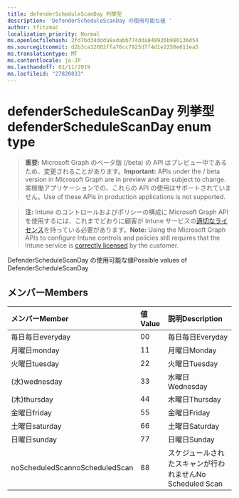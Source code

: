 ```yaml
---
title: defenderScheduleScanDay 列挙型
description: 'DefenderScheduleScanDay の使用可能な値 '
author: tfitzmac
localization_priority: Normal
ms.openlocfilehash: 2fd7bd34ddda9adabb774dda849926b980136d54
ms.sourcegitcommit: d2b3ca32602ffa76cc7925d7f4d1e2258e611ea5
ms.translationtype: MT
ms.contentlocale: ja-JP
ms.lasthandoff: 01/11/2019
ms.locfileid: "27820833"
---
```

# <a name="defenderschedulescanday-enum-type"></a><span data-ttu-id="89b8d-103">defenderScheduleScanDay 列挙型</span><span class="sxs-lookup"><span data-stu-id="89b8d-103">defenderScheduleScanDay enum type</span></span>

> <span data-ttu-id="89b8d-104">**重要:** Microsoft Graph のベータ版 (/beta) の API はプレビュー中であるため、変更されることがあります。</span><span class="sxs-lookup"><span data-stu-id="89b8d-104">**Important:** APIs under the / beta version in Microsoft Graph are in preview and are subject to change.</span></span> <span data-ttu-id="89b8d-105">実稼働アプリケーションでの、これらの API の使用はサポートされていません。</span><span class="sxs-lookup"><span data-stu-id="89b8d-105">Use of these APIs in production applications is not supported.</span></span>

> <span data-ttu-id="89b8d-106">**注:** Intune のコントロールおよびポリシーの構成に Microsoft Graph API を使用するには、これまでどおりに顧客が Intune サービスの[適切なライセンス](https://go.microsoft.com/fwlink/?linkid=839381)を持っている必要があります。</span><span class="sxs-lookup"><span data-stu-id="89b8d-106">**Note:** Using the Microsoft Graph APIs to configure Intune controls and policies still requires that the Intune service is [correctly licensed](https://go.microsoft.com/fwlink/?linkid=839381) by the customer.</span></span>

<span data-ttu-id="89b8d-107">DefenderScheduleScanDay の使用可能な値</span><span class="sxs-lookup"><span data-stu-id="89b8d-107">Possible values of DefenderScheduleScanDay</span></span> 
## <a name="members"></a><span data-ttu-id="89b8d-108">メンバー</span><span class="sxs-lookup"><span data-stu-id="89b8d-108">Members</span></span>
|<span data-ttu-id="89b8d-109">メンバー</span><span class="sxs-lookup"><span data-stu-id="89b8d-109">Member</span></span>|<span data-ttu-id="89b8d-110">値</span><span class="sxs-lookup"><span data-stu-id="89b8d-110">Value</span></span>|<span data-ttu-id="89b8d-111">説明</span><span class="sxs-lookup"><span data-stu-id="89b8d-111">Description</span></span>|
|:---|:---|:---|
|<span data-ttu-id="89b8d-112">毎日毎日</span><span class="sxs-lookup"><span data-stu-id="89b8d-112">everyday</span></span>|<span data-ttu-id="89b8d-113">0</span><span class="sxs-lookup"><span data-stu-id="89b8d-113">0</span></span>|<span data-ttu-id="89b8d-114">毎日毎日</span><span class="sxs-lookup"><span data-stu-id="89b8d-114">Everyday</span></span>|
|<span data-ttu-id="89b8d-115">月曜日</span><span class="sxs-lookup"><span data-stu-id="89b8d-115">monday</span></span>|<span data-ttu-id="89b8d-116">1</span><span class="sxs-lookup"><span data-stu-id="89b8d-116">1</span></span>|<span data-ttu-id="89b8d-117">月曜日</span><span class="sxs-lookup"><span data-stu-id="89b8d-117">Monday</span></span>|
|<span data-ttu-id="89b8d-118">火曜日</span><span class="sxs-lookup"><span data-stu-id="89b8d-118">tuesday</span></span>|<span data-ttu-id="89b8d-119">2</span><span class="sxs-lookup"><span data-stu-id="89b8d-119">2</span></span>|<span data-ttu-id="89b8d-120">火曜日</span><span class="sxs-lookup"><span data-stu-id="89b8d-120">Tuesday</span></span>|
|<span data-ttu-id="89b8d-121">(水)</span><span class="sxs-lookup"><span data-stu-id="89b8d-121">wednesday</span></span>|<span data-ttu-id="89b8d-122">3</span><span class="sxs-lookup"><span data-stu-id="89b8d-122">3</span></span>|<span data-ttu-id="89b8d-123">水曜日</span><span class="sxs-lookup"><span data-stu-id="89b8d-123">Wednesday</span></span>|
|<span data-ttu-id="89b8d-124">(木)</span><span class="sxs-lookup"><span data-stu-id="89b8d-124">thursday</span></span>|<span data-ttu-id="89b8d-125">4</span><span class="sxs-lookup"><span data-stu-id="89b8d-125">4</span></span>|<span data-ttu-id="89b8d-126">木曜日</span><span class="sxs-lookup"><span data-stu-id="89b8d-126">Thursday</span></span>|
|<span data-ttu-id="89b8d-127">金曜日</span><span class="sxs-lookup"><span data-stu-id="89b8d-127">friday</span></span>|<span data-ttu-id="89b8d-128">5</span><span class="sxs-lookup"><span data-stu-id="89b8d-128">5</span></span>|<span data-ttu-id="89b8d-129">金曜日</span><span class="sxs-lookup"><span data-stu-id="89b8d-129">Friday</span></span>|
|<span data-ttu-id="89b8d-130">土曜日</span><span class="sxs-lookup"><span data-stu-id="89b8d-130">saturday</span></span>|<span data-ttu-id="89b8d-131">6</span><span class="sxs-lookup"><span data-stu-id="89b8d-131">6</span></span>|<span data-ttu-id="89b8d-132">土曜日</span><span class="sxs-lookup"><span data-stu-id="89b8d-132">Saturday</span></span>|
|<span data-ttu-id="89b8d-133">日曜日</span><span class="sxs-lookup"><span data-stu-id="89b8d-133">sunday</span></span>|<span data-ttu-id="89b8d-134">7</span><span class="sxs-lookup"><span data-stu-id="89b8d-134">7</span></span>|<span data-ttu-id="89b8d-135">日曜日</span><span class="sxs-lookup"><span data-stu-id="89b8d-135">Sunday</span></span>|
|<span data-ttu-id="89b8d-136">noScheduledScan</span><span class="sxs-lookup"><span data-stu-id="89b8d-136">noScheduledScan</span></span>|<span data-ttu-id="89b8d-137">8</span><span class="sxs-lookup"><span data-stu-id="89b8d-137">8</span></span>|<span data-ttu-id="89b8d-138">スケジュールされたスキャンが行われません</span><span class="sxs-lookup"><span data-stu-id="89b8d-138">No Scheduled Scan</span></span>|






